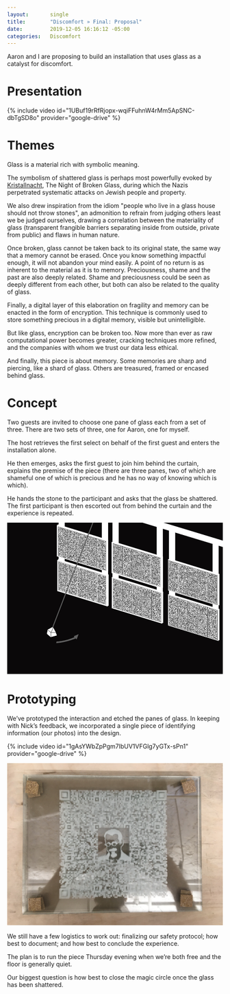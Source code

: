 ```yaml
---
layout:       single
title:        "Discomfort » Final: Proposal"
date:         2019-12-05 16:16:12 -05:00
categories:   Discomfort
---
```


Aaron and I are proposing to build an installation that uses glass as a catalyst for discomfort.

# Presentation

{% include video id="1UBuf19rRfRjopx-wqiFFuhnW4rMm5ApSNC-dbTgSD8o" provider="google-drive" %}

# Themes

Glass is a material rich with symbolic meaning.

The symbolism of shattered glass is perhaps most powerfully evoked by [Kristallnacht](https://encyclopedia.ushmm.org/content/en/article/kristallnacht), The Night of Broken Glass, during which the Nazis perpetrated systematic attacks on Jewish people and property.

We also drew inspiration from the idiom "people who live in a glass house should not throw stones", an admonition to refrain from judging others least we be judged ourselves, drawing a correlation between the materiality of glass (transparent frangible barriers separating inside from outside, private from public) and flaws in human nature.

Once broken, glass cannot be taken back to its original state, the same way that a memory cannot be erased. Once you know something impactful enough, it will not abandon your mind easily. A point of no return is as inherent to the material as it is to memory. Preciousness, shame and the past are also deeply related. Shame and preciousness could be seen as deeply different from each other, but both can also be related to the quality of glass.

Finally, a digital layer of this elaboration on fragility and memory can be enacted in the form of encryption. This technique is commonly used to store something precious in a digital memory, visible but unintelligible.

But like glass, encryption can be broken too. Now more than ever as raw computational power becomes greater, cracking techniques more refined, and the companies with whom we trust our data less ethical.

And finally, this piece is about memory. Some memories are sharp and piercing, like a shard of glass. Others are treasured, framed or encased behind glass.

# Concept

Two guests are invited to choose one pane of glass each from a set of three. There are two sets of three, one for Aaron, one for myself.

The host retrieves the first select on behalf of the first guest and enters the installation alone.

He then emerges, asks the first guest to join him behind the curtain, explains the premise of the piece (there are three panes, two of which are shameful one of which is precious and he has no way of knowing which is which).

He hands the stone to the participant and asks that the glass be shattered. The first participant is then escorted out from behind the curtain and the experience is repeated.

![Wall of glass.](/assets/discomfort/2019-12-05/concept.jpg)

# Prototyping

We’ve prototyped the interaction and etched the panes of glass. In keeping with Nick’s feedback, we incorporated a single piece of identifying information (our photos) into the design.

{% include video id="1gAsYWbZpPgm7IbUV1VFGlg7yGTx-sPn1" provider="google-drive" %}

![Stack of etched panes of glass.](/assets/discomfort/2019-12-05/IMG_5377.JPG)

We still have a few logistics to work out: finalizing our safety protocol; how best to document; and how best to conclude the experience.

The plan is to run the piece Thursday evening when we’re both free and the floor is generally quiet.

Our biggest question is how best to close the magic circle once the glass has been shattered.
